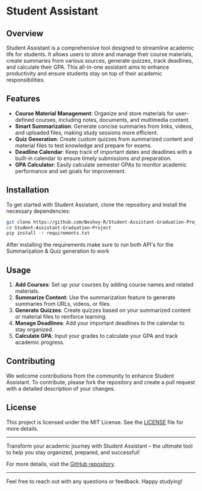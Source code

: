 # Student Assistant

## Overview
Student Assistant is a comprehensive tool designed to streamline academic life for students. It allows users to store and manage their course materials, create summaries from various sources, generate quizzes, track deadlines, and calculate their GPA. This all-in-one assistant aims to enhance productivity and ensure students stay on top of their academic responsibilities.

## Features
- **Course Material Management**: Organize and store materials for user-defined courses, including notes, documents, and multimedia content.
- **Smart Summarization**: Generate concise summaries from links, videos, and uploaded files, making study sessions more efficient.
- **Quiz Generation**: Create custom quizzes from summarized content and material files to test knowledge and prepare for exams.
- **Deadline Calendar**: Keep track of important dates and deadlines with a built-in calendar to ensure timely submissions and preparation.
- **GPA Calculator**: Easily calculate semester GPAs to monitor academic performance and set goals for improvement.

## Installation
To get started with Student Assistant, clone the repository and install the necessary dependencies:

```bash
git clone https://github.com/Beshoy-R/Student-Assistant-Graduation-Project.git
cd Student-Assistant-Graduation-Project
pip install -r requirements.txt
```
After installing the requirements make sure to run both API's for the Summarization & Quiz generation to work
## Usage
1. **Add Courses**: Set up your courses by adding course names and related materials.
2. **Summarize Content**: Use the summarization feature to generate summaries from URLs, videos, or files.
3. **Generate Quizzes**: Create quizzes based on your summarized content or material files to reinforce learning.
4. **Manage Deadlines**: Add your important deadlines to the calendar to stay organized.
5. **Calculate GPA**: Input your grades to calculate your GPA and track academic progress.

## Contributing
We welcome contributions from the community to enhance Student Assistant. To contribute, please fork the repository and create a pull request with a detailed description of your changes.

## License
This project is licensed under the MIT License. See the [LICENSE](LICENSE) file for more details.

---

Transform your academic journey with Student Assistant – the ultimate tool to help you stay organized, prepared, and successful!

For more details, visit the [GitHub repository](https://github.com/yourusername/student-assistant).

---

Feel free to reach out with any questions or feedback. Happy studying!
